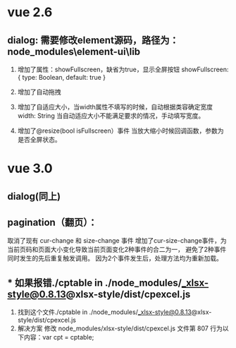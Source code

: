 # vue 2.6

## dialog:  需要修改element源码，路径为：node_modules\element-ui\lib

1. 增加了属性：showFullscreen，缺省为true，显示全屏按钮
  showFullscreen: {
      type: Boolean,
      default: true
    }

2. 增加了自动拖拽

3. 增加了自适应大小，当width属性不填写的时候，自动根据类容确定宽度
  width: String
  当自动适应大小不能满足要求的情况，手动填写宽度。

4. 增加了@resize(bool isFullscreen）事件 
当放大缩小时候回调函数，参数为是否全屏状态。

# vue 3.0

## dialog(同上)

## pagination（翻页）：

取消了现有 cur-change 和 size-change 事件
增加了cur-size-change事件，为当前页码和页面大小变化导致当前页面变化2种事件的合二为一，
避免了2种事件同时发生的先后重复触发调用。
因为2个事件发生后，处理方法均为重新加载。

## * 如果报错./cptable in ./node_modules/_xlsx-style@0.8.13@xlsx-style/dist/cpexcel.js

1. 找到这个文件./cptable in ./node_modules/_xlsx-style@0.8.13@xlsx-style/dist/cpexcel.js
2. 解决方案 修改 node_modules/xlsx-style/dist/cpexcel.js 文件第 807 行为以下内容：var cpt = cptable;